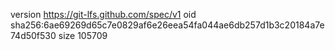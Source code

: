 version https://git-lfs.github.com/spec/v1
oid sha256:6ae69269d65c7e0829af6e26eea54fa044ae6db257d1b3c20184a7e74d50f530
size 105709
